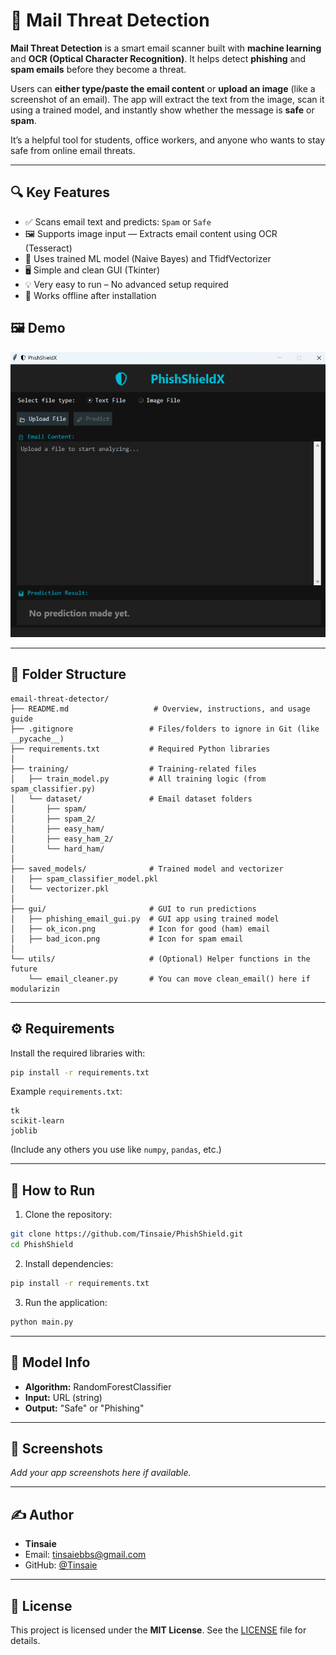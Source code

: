 # 📧 Mail Threat Detection

**Mail Threat Detection** is a smart email scanner built with **machine learning** and **OCR (Optical Character Recognition)**. It helps detect **phishing** and **spam emails** before they become a threat.

Users can **either type/paste the email content** or **upload an image** (like a screenshot of an email). The app will extract the text from the image, scan it using a trained model, and instantly show whether the message is **safe** or **spam**.

It’s a helpful tool for students, office workers, and anyone who wants to stay safe from online email threats.

---

## 🔍 Key Features

- ✅ Scans email text and predicts: `Spam` or `Safe`
- 🖼️ Supports image input — Extracts email content using OCR (Tesseract)
- 🧠 Uses trained ML model (Naive Bayes) and TfidfVectorizer
- 🖥️ Simple and clean GUI (Tkinter)
- 💡 Very easy to run – No advanced setup required
- 🔐 Works offline after installation
## 🖼️ Demo

![App Screenshot](UI.png)

---

## 📁 Folder Structure

```
email-threat-detector/
├── README.md                   # Overview, instructions, and usage guide
├── .gitignore                 # Files/folders to ignore in Git (like __pycache__)
├── requirements.txt           # Required Python libraries
│
├── training/                  # Training-related files
│   ├── train_model.py         # All training logic (from spam_classifier.py)
│   └── dataset/               # Email dataset folders
│       ├── spam/
│       ├── spam_2/
│       ├── easy_ham/
│       ├── easy_ham_2/
│       └── hard_ham/
│
├── saved_models/              # Trained model and vectorizer
│   ├── spam_classifier_model.pkl
│   └── vectorizer.pkl
│
├── gui/                       # GUI to run predictions
│   ├── phishing_email_gui.py  # GUI app using trained model
│   ├── ok_icon.png            # Icon for good (ham) email
│   ├── bad_icon.png           # Icon for spam email
│
└── utils/                     # (Optional) Helper functions in the future
    └── email_cleaner.py       # You can move clean_email() here if modularizin
```

---

## ⚙️ Requirements

Install the required libraries with:

```bash
pip install -r requirements.txt
```

Example `requirements.txt`:

```
tk
scikit-learn
joblib
```

(Include any others you use like `numpy`, `pandas`, etc.)

---

## 🚀 How to Run

1. Clone the repository:

```bash
git clone https://github.com/Tinsaie/PhishShield.git
cd PhishShield
```

2. Install dependencies:

```bash
pip install -r requirements.txt
```

3. Run the application:

```bash
python main.py
```

---

## 🧪 Model Info

- **Algorithm:** RandomForestClassifier
- **Input:** URL (string)
- **Output:** "Safe" or "Phishing"

---

## 📸 Screenshots

_Add your app screenshots here if available._

---

## ✍️ Author

- **Tinsaie**
- Email: tinsaiebbs@gmail.com
- GitHub: [@Tinsaie](https://github.com/Tinsaie)

---

## 📄 License

This project is licensed under the **MIT License**. See the [LICENSE](LICENSE) file for details.
